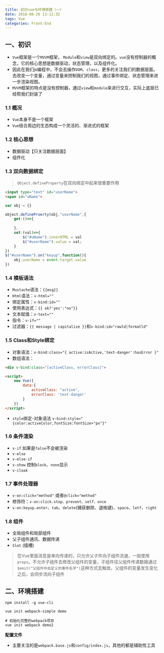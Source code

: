 ```yaml
---
title: 初识vue与环境搭建（一）
date: 2018-08-26 13:12:32
tags: Vue
categories: Front-End
---
```



## 一、初识


- `Vue`框架是一个`MVVM`框架，
`Module`和`view`是双向绑定的。`vue`没有控制器的概念，它的核心思想是数据驱动，状态管理，以及组件化。
- 因此在我们js编程中，不会去操作`DOM`、`class`，更多的关注我们的数据层面。去改变一个变量，通过变量来控制我们的视图，通过事件绑定、状态管理来进一步渲染视图。
- `MVVM`框架的特点是没有控制器，通过`view`和`module`来进行交互，实际上底层已经帮我们封装了

### 1.1 概况

- `Vue`本身不是一个框架
- `Vue`结合周边的生态构成一个灵活的、渐进式的框架


### 1.2 核心思想

- 数据驱动【只关注数据层面】
- 组件化

### 1.3 双向数据绑定

> `Object.defineProperty`在双向绑定中起来很重要作用


```html
<input type="text" id="userName">
<span id="uName">
```

```javascript
var obj = {}

object.defineProerty(obj,"userName",{
    get:()=>{
        
    },
    set:(val)=>{
        $("#uName").innerHTML = val
        $("#userName").value = val;
    }
})
$("#userName").on("keyup",function(){
    obj.userName = event.target.value
})
```

### 1.4 模板语法

- `Mustache`语法：`{{msg}}`
- `Html`语法：`v-html=""`
- 绑定属性：`v-bind:id=""`
- 使用表达式：`{{ ok?'yes':"no"}}`
- 文本赋值：`v-text=""`
- 指令：`v-if=""`
- 过滤器：`{{ message | capitalize }}`和`v-bind:id="rawld|formatld"`

### 1.5 Class和Style绑定

- 对象语法：`v-bind:class="{ active:isActive,'text-danger':hasError }"`
- 数组语法： 


```html
<div v-bind:class="[activeClass, errorClass]">

<script>
    new Vue({
        data:{
            activeClass: "active",
            errorClass: 'text-danger'
        }   
    }) 
</script>
```

- `style`绑定-对象语法 `v-bind:style="{color:activeColor,fontSize:fontSize+"px"}"`

### 1.6 条件渲染

- `v-if` 如果是`false`不会被渲染
- `v-else`
- `v-else-if`
- `v-show` 控制`block`、`none`显示
- `v-cloak`

### 1.7 事件处理器

- `v-on:click="method"` 或者`@click="method"`
- 修饰符：`v-on:click.stop、prevent、self、once`
- `v-on:keyup.enter`、`tab`、`delete`(捕获删除、退格键)、`space`、`letf`、`right`

### 1.8 组件

- 全局组件和局部组件
- 父子组件通讯、数据传递
- `Slot` (插槽)

> 在Vue里面消息是单向传递的，只允许父子件向子组件流通，一般使用`props`。不允许子组件去修改父组件的变量，子组件往父组件传递数据通过`$emit("父组件中自定义的事件名字")`这种方式去触发。父组件的变量发生变化之后，会同步流向子组件


## 二、环境搭建


```shell
npm install -g vue-cli

vue init webpack-simple demo

# 初始化完整的webpack项目
vue init webpack demo2 
```

**配置文件**

- 主要关注的是`webpack.base.js`和`config/index.js`，其他的都是辅助性工具
